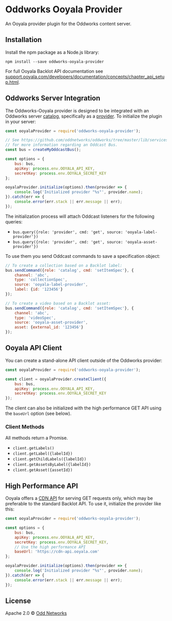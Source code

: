 # Oddworks Ooyala Provider

An Ooyala provider plugin for the Oddworks content server.

Installation
------------
Install the npm package as a Node.js library:

    npm install --save oddworks-ooyala-provider

For full Ooyala Backlot API documentation see [support.ooyala.com/developers/documentation/concepts/chapter_api_setup.html](http://support.ooyala.com/developers/documentation/concepts/chapter_api_setup.html).

Oddworks Server Integration
---------------------------
The Oddworks-Ooyala provider is designed to be integrated with an Oddworks server [catalog](https://github.com/oddnetworks/oddworks/tree/master/lib/services/catalog), specifically as a [provider](https://github.com/oddnetworks/oddworks/tree/master/lib/services/catalog#providers). To initialize the plugin in your server:

```JavaScript
const ooyalaProvider = require('oddworks-ooyala-provider');

// See https://github.com/oddnetworks/oddworks/tree/master/lib/services/catalog#patterns
// for more information regarding an Oddcast Bus.
const bus = createMyOddcastBus();

const options = {
    bus: bus,
    apiKey: process.env.OOYALA_API_KEY,
    secretKey: process.env.OOYALA_SECRET_KEY
};

ooyalaProvider.initialize(options).then(provider => {
    console.log('Initialized provider "%s"', provider.name);
}).catch(err => {
    console.error(err.stack || err.message || err);
});
```

The initialization process will attach Oddcast listeners for the following queries:

- `bus.query({role: 'provider', cmd: 'get', source: 'ooyala-label-provider'})`
- `bus.query({role: 'provider', cmd: 'get', source: 'ooyala-asset-provider'})`

To use them you send Oddcast commands to save a specification object:

```JavaScript
// To create a collection based on a Backlot label:
bus.sendCommand({role: 'catalog', cmd: 'setItemSpec'}, {
    channel: 'abc',
    type: 'collectionSpec',
    source: 'ooyala-label-provider',
    label: {id: '123456'}
});

// To create a video based on a Backlot asset:
bus.sendCommand({role: 'catalog', cmd: 'setItemSpec'}, {
    channel: 'abc',
    type: 'videoSpec',
    source: 'ooyala-asset-provider',
    asset: {external_id: '123456'}
});
```

Ooyala API Client
-----------------
You can create a stand-alone API client outside of the Oddworks provider:

```JavaScript
const ooyalaProvider = require('oddworks-ooyala-provider');

const client = ooyalaProvider.createClient({
    bus: bus,
    apiKey: process.env.OOYALA_API_KEY,
    secretKey: process.env.OOYALA_SECRET_KEY
});
```

The client can also be initialized with the high performance GET API using the `baseUrl` option (see below).

### Client Methods
All methods return a Promise.

- `client.getLabels()`
- `client.getLabel({labelId})`
- `client.getChildLabels({labelId})`
- `client.getAssetsByLabel({labelId})`
- `client.getAsset({assetId})`

High Performance API
--------------------
Ooyala offers a [CDN API](http://support.ooyala.com/developers/documentation/concepts/api_high_performance.html) for serving GET requests only, which may be preferable to the standard Backlot API. To use it, initialize the provider like this:

```JavaScript
const ooyalaProvider = require('oddworks-ooyala-provider');

const options = {
    bus: bus,
    apiKey: process.env.OOYALA_API_KEY,
    secretKey: process.env.OOYALA_SECRET_KEY,
    // Use the high performance API
    baseUrl: 'https://cdn-api.ooyala.com'
};

ooyalaProvider.initialize(options).then(provider => {
    console.log('Initialized provider "%s"', provider.name);
}).catch(err => {
    console.error(err.stack || err.message || err);
});
```

License
-------
Apache 2.0 © [Odd Networks](http://oddnetworks.com)
